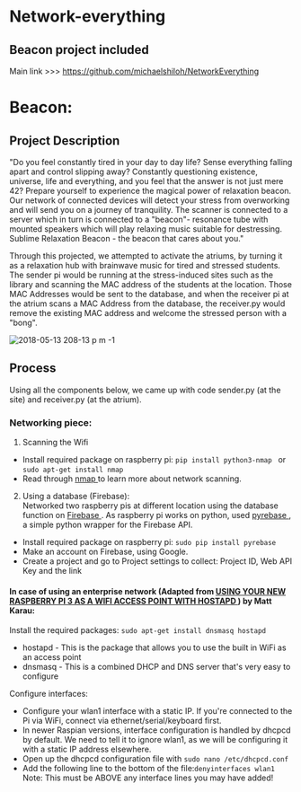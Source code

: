 # Network-everything
## Beacon project included <br/>

Main link >>> https://github.com/michaelshiloh/NetworkEverything

# Beacon: <br/>

## Project Description <br/>
"Do you feel constantly tired in your day to day life? Sense everything falling apart and control slipping away? Constantly questioning existence, universe, life and everything, and you feel that the answer is not just mere 42? Prepare yourself to experience the magical power of relaxation beacon. Our network of connected devices will detect your stress from overworking and will send you on a journey of tranquility. The scanner is connected to a server which in turn is connected to a "beacon"- resonance tube with mounted speakers which will play relaxing music suitable for destressing. Sublime Relaxation Beacon - the beacon that cares about you." <br/>

Through this projected, we attempted to activate the atriums, by turning it as a relaxation hub with brainwave music for tired and stressed students. The sender pi would be running at the stress-induced sites such as the library and scanning the MAC address of the students at the location. Those MAC Addresses would be sent to the database, and when the receiver pi at the atrium scans a MAC Address from the database, the receiver.py would remove the existing MAC address and welcome the stressed person with a "bong". <br/>

![2018-05-13 208-13 p m -1](https://user-images.githubusercontent.com/35731539/39969276-61bc4a1c-56ea-11e8-8fd3-d4b4fae91bc4.png)


## Process <br/>
Using all the components below, we came up with code sender.py (at the site) and receiver.py (at the atrium).

### Networking piece:

1. Scanning the Wifi <br/>
* Install required package on raspberry pi: ```pip install python3-nmap ``` or ```sudo apt-get install nmap``` <br/>
* Read through <a href="https://bitbucket.org/xael/python-nmap/src"> nmap </a> to learn more about network scanning.

2. Using a database (Firebase): <br/>
Networked two raspberry pis at different location using the database function on <a href="https://firebase.google.com/"> Firebase </a> . As raspberry pi works on python, used <a href="https://github.com/thisbejim/Pyrebase"> pyrebase </a>, a simple python wrapper for the Firebase API.<br/> 
* Install required package on raspberry pi: ```sudo pip install pyrebase```
* Make an account on Firebase, using Google.
* Create a project and go to Project settings to collect: Project ID, Web API Key and the link 

#### In case of using an enterprise network (Adapted from <a href="https://frillip.com/using-your-raspberry-pi-3-as-a-wifi-access-point-with-hostapd/"> USING YOUR NEW RASPBERRY PI 3 AS A WIFI ACCESS POINT WITH HOSTAPD </a>) by Matt Karau:
Install the required packages:
```sudo apt-get install dnsmasq hostapd``` <br/>
* hostapd - This is the package that allows you to use the built in WiFi as an access point
* dnsmasq - This is a combined DHCP and DNS server that's very easy to configure <br/>

Configure interfaces: <br/>
* Configure your wlan1 interface with a static IP. If you're connected to the Pi via WiFi, connect via ethernet/serial/keyboard first. 
* In newer Raspian versions, interface configuration is handled by dhcpcd by default. We need to tell it to ignore wlan1, as we will be configuring it with a static IP address elsewhere.
* Open up the dhcpcd configuration file with ```sudo nano /etc/dhcpcd.conf``` 
* Add the following line to the bottom of the file:``` denyinterfaces wlan1 ```  <br/>
Note: This must be ABOVE any interface lines you may have added! <br/>
